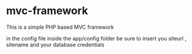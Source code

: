 # mvc-framework
This is a simple PHP based MVC framework

in the config file inside the app/config folder be sure to insert you siteurl , sitename and your database credentials

